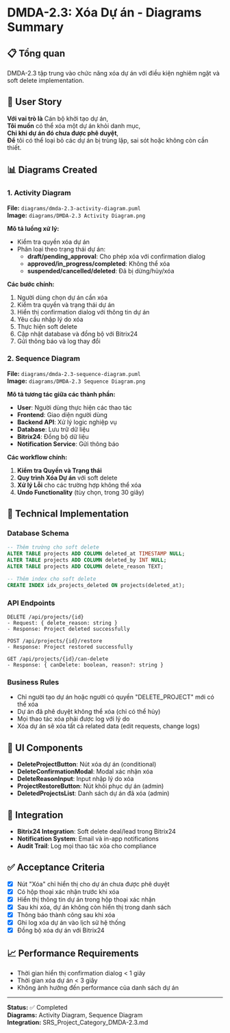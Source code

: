 # DMDA-2.3: Xóa Dự án - Diagrams Summary

## 📋 Tổng quan
DMDA-2.3 tập trung vào chức năng xóa dự án với điều kiện nghiêm ngặt và soft delete implementation.

## 🎯 User Story
**Với vai trò là** Cán bộ khởi tạo dự án,  
**Tôi muốn** có thể xóa một dự án khỏi danh mục,  
**Chỉ khi dự án đó chưa được phê duyệt**,  
**Để** tôi có thể loại bỏ các dự án bị trùng lặp, sai sót hoặc không còn cần thiết.

## 📊 Diagrams Created

### 1. Activity Diagram
**File:** `diagrams/dmda-2.3-activity-diagram.puml`  
**Image:** `diagrams/DMDA-2.3 Activity Diagram.png`

**Mô tả luồng xử lý:**
- Kiểm tra quyền xóa dự án
- Phân loại theo trạng thái dự án:
  - **draft/pending_approval**: Cho phép xóa với confirmation dialog
  - **approved/in_progress/completed**: Không thể xóa
  - **suspended/cancelled/deleted**: Đã bị dừng/hủy/xóa

**Các bước chính:**
1. Người dùng chọn dự án cần xóa
2. Kiểm tra quyền và trạng thái dự án
3. Hiển thị confirmation dialog với thông tin dự án
4. Yêu cầu nhập lý do xóa
5. Thực hiện soft delete
6. Cập nhật database và đồng bộ với Bitrix24
7. Gửi thông báo và log thay đổi

### 2. Sequence Diagram
**File:** `diagrams/dmda-2.3-sequence-diagram.puml`  
**Image:** `diagrams/DMDA-2.3 Sequence Diagram.png`

**Mô tả tương tác giữa các thành phần:**
- **User**: Người dùng thực hiện các thao tác
- **Frontend**: Giao diện người dùng
- **Backend API**: Xử lý logic nghiệp vụ
- **Database**: Lưu trữ dữ liệu
- **Bitrix24**: Đồng bộ dữ liệu
- **Notification Service**: Gửi thông báo

**Các workflow chính:**
1. **Kiểm tra Quyền và Trạng thái**
2. **Quy trình Xóa Dự án** với soft delete
3. **Xử lý Lỗi** cho các trường hợp không thể xóa
4. **Undo Functionality** (tùy chọn, trong 30 giây)

## 🔧 Technical Implementation

### Database Schema
```sql
-- Thêm trường cho soft delete
ALTER TABLE projects ADD COLUMN deleted_at TIMESTAMP NULL;
ALTER TABLE projects ADD COLUMN deleted_by INT NULL;
ALTER TABLE projects ADD COLUMN delete_reason TEXT;

-- Thêm index cho soft delete
CREATE INDEX idx_projects_deleted ON projects(deleted_at);
```

### API Endpoints
```
DELETE /api/projects/{id}
- Request: { delete_reason: string }
- Response: Project deleted successfully

POST /api/projects/{id}/restore
- Response: Project restored successfully

GET /api/projects/{id}/can-delete
- Response: { canDelete: boolean, reason?: string }
```

### Business Rules
- Chỉ người tạo dự án hoặc người có quyền "DELETE_PROJECT" mới có thể xóa
- Dự án đã phê duyệt không thể xóa (chỉ có thể hủy)
- Mọi thao tác xóa phải được log với lý do
- Xóa dự án sẽ xóa tất cả related data (edit requests, change logs)

## 📱 UI Components
- **DeleteProjectButton**: Nút xóa dự án (conditional)
- **DeleteConfirmationModal**: Modal xác nhận xóa
- **DeleteReasonInput**: Input nhập lý do xóa
- **ProjectRestoreButton**: Nút khôi phục dự án (admin)
- **DeletedProjectsList**: Danh sách dự án đã xóa (admin)

## 🔄 Integration
- **Bitrix24 Integration**: Soft delete deal/lead trong Bitrix24
- **Notification System**: Email và in-app notifications
- **Audit Trail**: Log mọi thao tác xóa cho compliance

## ✅ Acceptance Criteria
- [x] Nút "Xóa" chỉ hiển thị cho dự án chưa được phê duyệt
- [x] Có hộp thoại xác nhận trước khi xóa
- [x] Hiển thị thông tin dự án trong hộp thoại xác nhận
- [x] Sau khi xóa, dự án không còn hiển thị trong danh sách
- [x] Thông báo thành công sau khi xóa
- [x] Ghi log xóa dự án vào lịch sử hệ thống
- [x] Đồng bộ xóa dự án với Bitrix24

## 📈 Performance Requirements
- Thời gian hiển thị confirmation dialog < 1 giây
- Thời gian xóa dự án < 3 giây
- Không ảnh hưởng đến performance của danh sách dự án

---

**Status:** ✅ Completed  
**Diagrams:** Activity Diagram, Sequence Diagram  
**Integration:** SRS_Project_Category_DMDA-2.3.md
